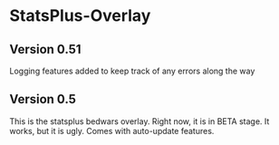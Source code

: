 # StatsPlus-Overlay

## Version 0.51
Logging features added to keep track of any errors along the way

## Version 0.5
This is the statsplus bedwars overlay. Right now, it is in BETA stage. It works, but it is ugly. 
Comes with auto-update features. 
